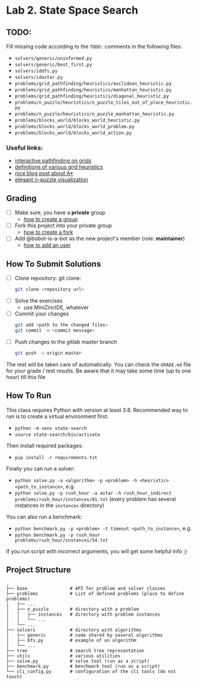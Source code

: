 # Lab 2. State Space Search

## TODO: 

Fill missing code according to the `TODO:` comments in the following files:
- `solvers/generic/uninformed.py`
- `solvers/generic/best_first.py`
- `solvers/iddfs.py`
- `solvers/idastar.py`
- `problems/grid_pathfinding/heuristics/euclidean_heuristic.py`
- `problems/grid_pathfinding/heuristics/manhattan_heuristic.py`
- `problems/grid_pathfinding/heuristics/diagonal_heuristic.py`
- `problems/n_puzzle/heuristics/n_puzzle_tiles_out_of_place_heuristic.py`
- `problems/n_puzzle/heuristics/n_puzzle_manhattan_heuristic.py`
- `problems/blocks_world/blocks_world_heuristic.py`
- `problems/blocks_world/blocks_world_problem.py`
- `problems/blocks_world/blocks_world_action.py`

### Useful links:

- [interactive pathfinding on grids](http://krzysztof.kutt.pl/didactics/psi/pathfinder/)
- [definitions of various grid heuristics](http://theory.stanford.edu/~amitp/GameProgramming/Heuristics.html#heuristics-for-grid-maps)
- [nice blog post about A*](https://www.redblobgames.com/pathfinding/a-star/introduction.html)
- [elegant n-puzzle visualization](http://krzysztof.kutt.pl/didactics/psi/npuzzles/)

## Grading

* [ ] Make sure, you have a **private** group
  * [how to create a group](https://docs.gitlab.com/ee/user/group/#create-a-group)
* [ ] Fork this project into your private group
  * [how to create a fork](https://docs.gitlab.com/ee/user/project/repository/forking_workflow.html#creating-a-fork)
* [ ] Add @bobot-is-a-bot as the new project's member (role: **maintainer**)
  * [how to add an user](https://docs.gitlab.com/ee/user/project/members/index.html#add-a-user)

## How To Submit Solutions

* [ ] Clone repository: git clone:
    ```bash
    git clone <repository url>
    ```
* [ ] Solve the exercises
    * use MiniZincIDE, whatever
* [ ] Commit your changes
    ```bash
    git add <path to the changed files>
    git commit -m <commit message>
    ```
* [ ] Push changes to the gitlab master branch
    ```bash
    git push -u origin master
    ```

The rest will be taken care of automatically. You can check the `GRADE.md` file for your grade / test results. Be aware that it may take some time (up to one hour) till this file

## How To Run

This class requires Python with version at least 3.8.
Recommended way to run is to create a virtual environment first:
 
- `python -m venv state-search`
- `source state-search/bin/activate`

Then install required packages:
- `pip install -r requirements.txt`

Finally you can run a solver:
- `python solve.py -a <algorithm> -p <problem> -h <heuristic> <path_to_instance>`, e.g.
- `python solve.py -p rush_hour -a astar -h rush_hour_indirect problems/rush_hour/instances/81.txt` (every problem has several instances in the `instances` directory)

You can also run a benchmark:
- `python benchmark.py -p <problem> -t timeout <path_to_instance>`, e.g.
- `python benchmark.py -p rush_hour problems/rush_hour/instances/54.txt`

If you run script with incorrect arguments, you will get some helpful info ;)

## Project Structure

    .
    ├── base                # API for problem and solver classes
    ├── problems            # List of defined problems (place to define problems)
    │   ├── ...
    │   ├── n_puzzle        # directory with a problem
    │   │   ├── instances   # directory with problem instances
    │   │   └── ...
    │   └── ...
    ├── solvers             # directory with algorithms
    │   ├── generic         # code shared by several algorithms
    │   ├── bfs.py          # example of an algorithm
    │   └── ...
    ├── tree                # search tree representation
    ├── utils               # various utilities
    ├── solve.py            # solve tool (run as a script)
    ├── benchmark.py        # benchmark tool (run as a script)
    └── cli_config.py       # configuration of the cli tools (do not touch)

